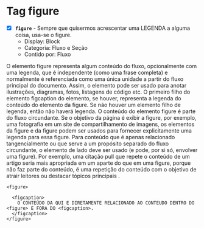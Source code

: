# Tag figure

- [X] **`figure`** - Sempre que quisermos acrescentar uma LEGENDA a alguma coisa, usa-se o figure.
  - Display: Block
  - Categoria: Fluxo e Seção
  - Contido por: Fluxo

O elemento figure representa algum conteúdo do fluxo, opcionalmente com uma legenda, que é independente (como uma frase completa) e normalmente é referenciada como uma única unidade a partir do fluxo principal do documento. Assim, o elemento pode ser usado para anotar ilustrações, diagramas, fotos, listagens de código etc. O primeiro filho do elemento figcaption do elemento, se houver, representa a legenda do conteúdo do elemento da figure. Se não houver um elemento filho de legenda, então não haverá legenda. O conteúdo do elemento figure é parte do fluxo circundante. Se o objetivo da página é exibir a figure, por exemplo, uma fotografia em um site de compartilhamento de imagens, os elementos da figure e da figure podem ser usados ​​para fornecer explicitamente uma legenda para essa figure. Para conteúdo que é apenas relacionado tangencialmente ou que serve a um propósito separado do fluxo circundante, o elemento de lado deve ser usado (e pode, por si só, envolver uma figure). Por exemplo, uma citação pull que repete o conteúdo de um artigo seria mais apropriada em um aparte do que em uma figure, porque não faz parte do conteúdo, é uma repetição do conteúdo com o objetivo de atrair leitores ou destacar tópicos principais .

```
<figure>
  
  <figcaption>
    O CONTEÚDO DA QUI E DIRETAMENTE RELACIONADO AO CONTEUDO DENTRO DO <figure> E FORA DO <figcaption>.
  </figcaption>
</figure>
```
